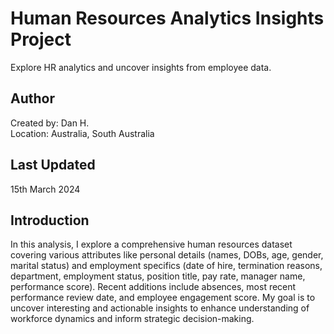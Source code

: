 # Human Resources Analytics Insights Project
Explore HR analytics and uncover insights from employee data.

## Author
Created by: Dan H.  
Location: Australia, South Australia

## Last Updated
15th March 2024

## Introduction
In this analysis, I explore a comprehensive human resources dataset covering various attributes like personal details (names, DOBs, age, gender, marital status) and employment specifics (date of hire, termination reasons, department, employment status, position title, pay rate, manager name, performance score). Recent additions include absences, most recent performance review date, and employee engagement score. My goal is to uncover interesting and actionable insights to enhance understanding of workforce dynamics and inform strategic decision-making.
